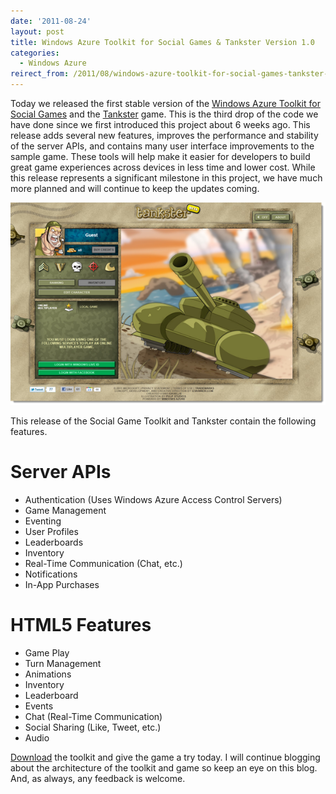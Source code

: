 ```yaml
---
date: '2011-08-24'
layout: post
title: Windows Azure Toolkit for Social Games & Tankster Version 1.0
categories:
  - Windows Azure
reirect_from: /2011/08/windows-azure-toolkit-for-social-games-tankster-version-1-0/
---
```


Today we released the first stable version of the [Windows Azure Toolkit for Social Games](http://go.microsoft.com/fwlink/?LinkID=234210) and the [Tankster](http://www.tankster.net/) game. This is the third drop of the code we have done since we first introduced this project about 6 weeks ago. This release adds several new features, improves the performance and stability of the server APIs, and contains many user interface improvements to the sample game. These tools will help make it easier for developers to build great game experiences across devices in less time and lower cost. While this release represents a significant milestone in this project, we have much more planned and will continue to keep the updates coming.

[![SNAGHTMLeb8cd3a](/images/2011/08/snaghtmleb8cd3a_thumb.png)](/images/2011/08/snaghtmleb8cd3a.png)

This release of the Social Game Toolkit and Tankster contain the following features.

# Server APIs

  * Authentication (Uses Windows Azure Access Control Servers)
  * Game Management
  * Eventing
  * User Profiles
  * Leaderboards
  * Inventory
  * Real-Time Communication (Chat, etc.)
  * Notifications
  * In-App Purchases

# HTML5 Features

  * Game Play
  * Turn Management
  * Animations
  * Inventory
  * Leaderboard
  * Events
  * Chat (Real-Time Communication)
  * Social Sharing (Like, Tweet, etc.)
  * Audio

[Download](http://go.microsoft.com/fwlink/?LinkID=234210) the toolkit and give the game a try today. I will continue blogging about the architecture of the toolkit and game so keep an eye on this blog. And, as always, any feedback is welcome.

